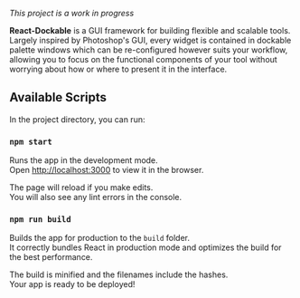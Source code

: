 *This project is a work in progress*

**React-Dockable** is a GUI framework for building flexible and scalable tools.  Largely inspired by Photoshop's GUI, every widget is contained in dockable palette windows which can be re-configured however suits your workflow, allowing you to focus on the functional components of your tool without worrying about how or where to present it in the interface.

## Available Scripts

In the project directory, you can run:

### `npm start`

Runs the app in the development mode.<br>
Open [http://localhost:3000](http://localhost:3000) to view it in the browser.

The page will reload if you make edits.<br>
You will also see any lint errors in the console.

### `npm run build`

Builds the app for production to the `build` folder.<br>
It correctly bundles React in production mode and optimizes the build for the best performance.

The build is minified and the filenames include the hashes.<br>
Your app is ready to be deployed!
